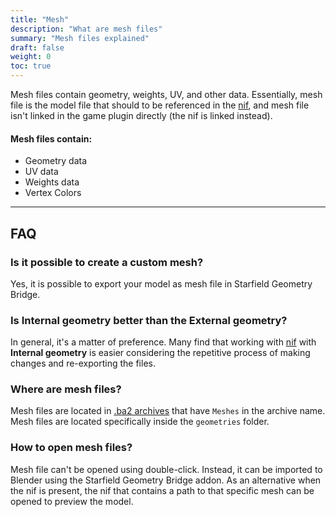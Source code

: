 ```yaml
---
title: "Mesh"
description: "What are mesh files"
summary: "Mesh files explained"
draft: false
weight: 0
toc: true
---
```


Mesh files contain geometry, weights, UV, and other data. Essentially, mesh file is the model file that should to be referenced in the [nif](/docs/tips/nif/), and mesh file isn't linked in the game plugin directly (the nif is linked instead).

#### Mesh files contain:
- Geometry data
- UV data
- Weights data
- Vertex Colors

___

## FAQ

### Is it possible to create a custom mesh?
Yes, it is possible to export your model as mesh file in Starfield Geometry Bridge.

### Is Internal geometry better than the External geometry?
In general, it's a matter of preference. Many find that working with [nif](/docs/tips/nif/) with **Internal geometry** is easier considering the repetitive process of making changes and re-exporting the files.

### Where are mesh files?
Mesh files are located in [.ba2 archives](/docs/tips/archives/) that have `Meshes` in the archive name. Mesh files are located specifically inside the `geometries` folder.

### How to open mesh files?
Mesh file can't be opened using double-click. Instead, it can be imported to Blender using the Starfield Geometry Bridge addon. As an alternative when the nif is present, the nif that contains a path to that specific mesh can be opened to preview the model.
